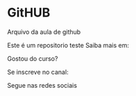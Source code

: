 # GitHUB

Arquivo da aula de github

Este é um repositorio teste
Saiba mais em:

Gostou do curso?

Se inscreve no canal:

Segue nas redes sociais
